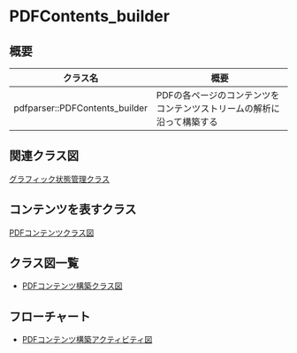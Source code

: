 # PDFContents_builder
## 概要
| クラス名 | 概要 |
| --- | --- |
| pdfparser::PDFContents_builder | PDFの各ページのコンテンツをコンテンツストリームの解析に沿って構築する |

## 関連クラス図
[グラフィック状態管理クラス](graphics_state_manager/graphics_state_manager.md)

## コンテンツを表すクラス
[PDFコンテンツクラス図](PDFContents.class.pu)

## クラス図一覧
- [PDFコンテンツ構築クラス図](PDFContents_builder.class.pu)

## フローチャート
- [PDFコンテンツ構築アクティビティ図](PDFContents_builder.activity.pu)
